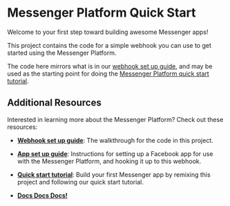 # Messenger Platform Quick Start

Welcome to your first step toward building awesome Messenger apps!

This project contains the code for a simple webhook you can use to get started using the Messenger Platform.

The code here mirrors what is in our [webhook set up guide](https://developers.facebook.com/docs/messenger-platform/getting-started/webhook-setup), and may be used as the starting point for doing the [Messenger Platform quick start tutorial](https://developers.facebook.com/docs/messenger-platform/getting-started/quick-start).

## Additional Resources

Interested in learning more about the Messenger Platform? Check out these resources:

- [**Webhook set up guide**](https://developers.facebook.com/docs/messenger-platform/getting-started/webhook-setup): The walkthrough for the code in this project.

- [**App set up guide**](https://developers.facebook.com/docs/messenger-platform/getting-started/app-setup): Instructions for setting up a Facebook app for use with the Messenger Platform, and hooking it up to this webhook.

- [**Quick start tutorial**](https://developers.facebook.com/docs/messenger-platform/getting-started/quick-start): Build your first Messenger app by remixing this project and following our quick start tutorial.

- [**Docs Docs Docs!**](https://developers.facebook.com/docs/messenger-platform/)
